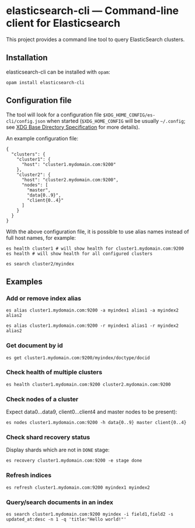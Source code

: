 # elasticsearch-cli — Command-line client for Elasticsearch

This project provides a command line tool to query ElasticSearch clusters.

## Installation
elasticsearch-cli can be installed with `opam`:

    opam install elasticsearch-cli

## Configuration file

The tool will look for a configuration file `$XDG_HOME_CONFIG/es-cli/config.json` when started
(`$XDG_HOME_CONFIG` will be usually `~/.config`; see [XDG Base Directory Specification](https://specifications.freedesktop.org/basedir-spec/basedir-spec-0.6.html) for more details).

An example configuration file:

```
{
  "clusters": {
    "cluster1": {
      "host": "cluster1.mydomain.com:9200"
    },
    "cluster2": {
      "host": "cluster2.mydomain.com:9200",
      "nodes": [
        "master",
        "data{0..9}",
        "client{0..4}"
      ]
    }
  }
}
```

With the above configuration file, it is possible to use alias names instead of full host names, for example:

```
es health cluster1 # will show health for cluster1.mydomain.com:9200
es health # will show health for all configured clusters
```

```
es search cluster2/myindex
```

## Examples

### Add or remove index alias

```
es alias cluster1.mydomain.com:9200 -a myindex1 alias1 -a myindex2 alias2
```

```
es alias cluster1.mydomain.com:9200 -r myindex1 alias1 -r myindex2 alias2
```

### Get document by id

```
es get cluster1.mydomain.com:9200/myindex/doctype/docid
```

### Check health of multiple clusters

```
es health cluster1.mydomain.com:9200 cluster2.mydomain.com:9200
```

### Check nodes of a cluster

Expect data0...data9, client0...client4 and master nodes to be present):

```
es nodes cluster1.mydomain.com:9200 -h data{0..9} master client{0..4}
```

### Check shard recovery status

Display shards which are not in `DONE` stage:
```
es recovery cluster1.mydomain.com:9200 -e stage done
```

### Refresh indices

```
es refresh cluster1.mydomain.com:9200 myindex1 myindex2
```

### Query/search documents in an index

```
es search cluster1.mydomain.com:9200 myindex -i field1,field2 -s updated_at:desc -n 1 -q 'title:"Hello world!"'
```
